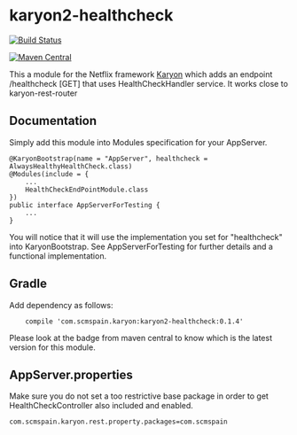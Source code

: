 # karyon2-healthcheck

[![Build Status](https://travis-ci.org/scm-spain/karyon2-healthcheck.svg)](https://travis-ci.org/scm-spain/karyon2-healthcheck)

[![Maven Central](https://maven-badges.herokuapp.com/maven-central/com.scmspain.karyon/karyon2-healthcheck/badge.svg)](https://maven-badges.herokuapp.com/maven-central/com.scmspain.karyon/karyon2-healthcheck)

This a module for the Netflix framework [Karyon](https://github.com/Netflix/karyon) which adds an endpoint /healthcheck [GET] that uses HealthCheckHandler service.
It works close to karyon-rest-router

## Documentation

Simply add this module into Modules specification for your AppServer.

```
@KaryonBootstrap(name = "AppServer", healthcheck = AlwaysHealthyHealthCheck.class)
@Modules(include = {
    ...
    HealthCheckEndPointModule.class
})
public interface AppServerForTesting {
    ...
}
```

You will notice that it will use the implementation you set for "healthcheck" into KaryonBootstrap.
See AppServerForTesting for further details and a functional implementation.

## Gradle

Add dependency as follows:

```
    compile 'com.scmspain.karyon:karyon2-healthcheck:0.1.4'
```

Please look at the badge from maven central to know which is the latest version for this module.

## AppServer.properties

Make sure you do not set a too restrictive base package in order to get HealthCheckController also included and enabled.

```
com.scmspain.karyon.rest.property.packages=com.scmspain
```
